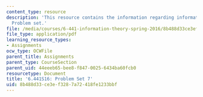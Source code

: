 ```yaml
---
content_type: resource
description: 'This resource contains the information regarding information theory:
  Problem set.'
file: /media/courses/6-441-information-theory-spring-2016/8b488d33ce3ef3287a72418fe1233bbf_MIT6_441S16_problem_set7.pdf
file_type: application/pdf
learning_resource_types:
- Assignments
ocw_type: OCWFile
parent_title: Assignments
parent_type: CourseSection
parent_uid: 44eeeb65-bee8-f847-0025-6434ba60fcb0
resourcetype: Document
title: '6.441S16: Problem Set 7'
uid: 8b488d33-ce3e-f328-7a72-418fe1233bbf
---
```

